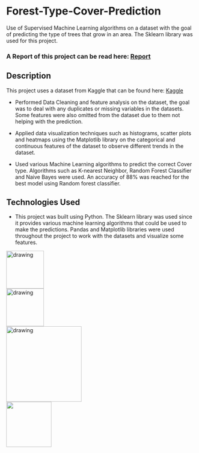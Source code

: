 # Forest-Type-Cover-Prediction
Use of Supervised Machine Learning algorithms on a dataset with the goal of predicting the type of trees that grow in an area. The Sklearn library was used for this project.

### A Report of this project can be read here: [Report](https://drive.google.com/file/d/1K5JFkJO2uCEQaYCxL6y7SlvZlYuPzXIf/view)


## Description

This project uses a dataset from Kaggle that can be found here: [Kaggle](https://www.kaggle.com/c/forest-cover-type-prediction)


* Performed Data Cleaning and feature analysis on the dataset, the goal was to deal with any duplicates or missing variables in the datasets. Some features were also omitted from the dataset due to them not helping with the prediction.

* Applied data visualization techniques such as histograms, scatter plots and heatmaps using the Matplotlib library on the categorical and continuous features of the dataset to observe different trends in the dataset.

* Used various Machine Learning algorithms to predict the correct Cover type. Algorithms such as K-nearest Neighbor, Random Forest Classifier and Naive Bayes were used. An accuracy of 88% was reached for the best model using Random forest classifier.

## Technologies Used
* This project was built using Python. The Sklearn library was used since it provides various machine learning algorithms that could be used to make the predictions.
Pandas and Matplotlib libraries were used throughout the project to work with the datasets and visualize some features.
<div class="row">
  <div class="column">
    <img align="left" src="https://upload.wikimedia.org/wikipedia/commons/thumb/c/c3/Python-logo-notext.svg/640px-Python-logo-notext.svg.png" alt="drawing" width="100"/>
  </div>
  <div class="column">
    <img align="left" src="https://upload.wikimedia.org/wikipedia/commons/0/01/Created_with_Matplotlib-logo.svg" alt="drawing" width="100"/>
  </div>
  <div class="column">
    <img align="left" src="https://upload.wikimedia.org/wikipedia/commons/e/ed/Pandas_logo.svg" alt="drawing" width="200"/>
  </div>
  <div class="column">
    <img align="left" src="https://upload.wikimedia.org/wikipedia/commons/thumb/0/05/Scikit_learn_logo_small.svg/1920px-Scikit_learn_logo_small.svg.png" width="120"/>
  </div>
</div>
